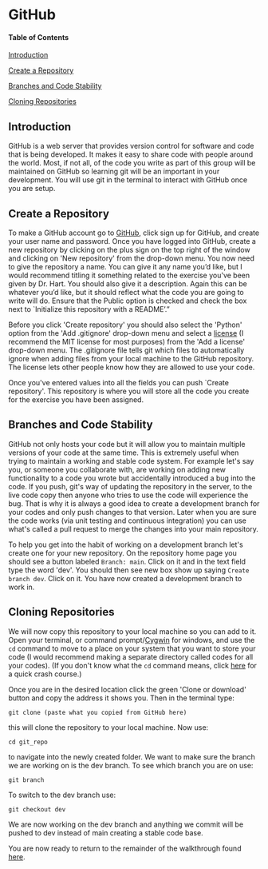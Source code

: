 # GitHub

#### Table of Contents

[Introduction](#introduction)

[Create a Repository](#create-a-repository)

[Branches and Code Stability](#branches-and-code-stability)

[Cloning Repositories](#cloning-repositories)

## Introduction

GitHub is a web server that provides version control for software and
code that is being developed. It makes it easy to share code with
people around the world. Most, if not all, of the code you write as
part of this group will be maintained on GitHub so learning git will
be an important in your development. You will use git in the terminal
to interact with GitHub once you are setup.

## Create a Repository

To make a GitHub account go to [GitHub](https://github.com/), click
sign up for GitHub, and create your user name and password. Once you
have logged into GitHub, create a new repository by clicking on the
plus sign on the top right of the window and clicking on 'New repository'
from the drop-down menu. You now need to give the repository a name.
You can give it any name you’d like, but I would recommend titling it
something related to the exercise you've been given by Dr. Hart. You
should also give it a description. Again this can be whatever you’d
like, but it should reflect what the code you are going to write will
do. Ensure that the Public option is checked and check the box next
to `Initialize this repository with a README’.”

Before you click 'Create repository' you should also select the
'Python' option from the 'Add .gitignore' drop-down menu and select a
[license](https://choosealicense.com/) (I recommend the MIT license
for most purposes) from the 'Add a license' drop-down menu. The
.gitignore file tells git which files to automatically ignore when
adding files from your local machine to the GitHub repository. The
license lets other people know how they are allowed to use your code.

Once you've entered values into all the fields you can push `Create
repository'. This repository is where you will store all the code you
create for the exercise you have been assigned.

## Branches and Code Stability

GitHub not only hosts your code but it will allow you to maintain
multiple versions of your code at the same time. This is extremely
useful when trying to maintain a working and stable code system. For
example let's say you, or someone you collaborate with, are working on
adding new functionality to a code you wrote but accidentally introduced
a bug into the code. If you push, git's way of updating the repository
in the server, to the live code copy then anyone who tries to use the
code will experience the bug. That is why it is always a good idea to
create a development branch for your codes and only push changes to
that version. Later when you are sure the code works (via unit testing
and continuous integration) you can use what's called a pull request
to merge the changes into your main repository.

To help you get into the habit of working on a development branch
let's create one for your new repository. On the repository home page
you should see a button labeled `Branch: main`. Click on it and in
the text field type the word 'dev'. You should then see new box show
up saying `Create branch dev`. Click on it. You have now created a
development branch to work in.

## Cloning Repositories

We will now copy this repository to your local machine so you can add
to it. Open your terminal, or command
prompt/[Cygwin](https://www.cygwin.com/) for windows, and use the `cd`
command to move to a place on your system that you want to store your
code (I would recommend making a separate directory called codes for 
all your codes). (If you don't know what the `cd` command means, click [here](https://github.com/yeward97/getting-started/blob/patch-2/instructions/UNIX.md) for a quick crash course.)

Once you are in the desired location click the green 'Clone or
download' button and copy the address it shows you. Then in the
terminal type:

```
git clone (paste what you copied from GitHub here)
```

this will clone the repository to your local machine. Now use:

```
cd git_repo
```

to navigate into the newly created folder. We want to make sure the
branch we are working on is the dev branch. To see which branch you
are on use:

```
git branch
```

To switch to the dev branch use:

```
git checkout dev
```

We are now working on the dev branch and anything we commit will be
pushed to dev instead of main creating a stable code base.

You are now ready to return to the remainder of the walkthrough found
[here](../README.md#python).
